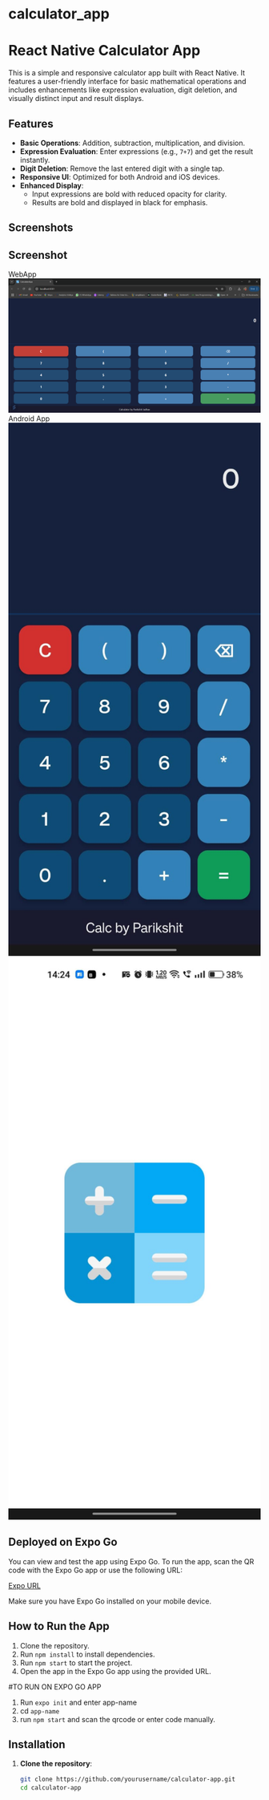 # calculator_app
# React Native Calculator App

This is a simple and responsive calculator app built with React Native. It features a user-friendly interface for basic mathematical operations and includes enhancements like expression evaluation, digit deletion, and visually distinct input and result displays.

## Features

- **Basic Operations**: Addition, subtraction, multiplication, and division.
- **Expression Evaluation**: Enter expressions (e.g., `7+7`) and get the result instantly.
- **Digit Deletion**: Remove the last entered digit with a single tap.
- **Responsive UI**: Optimized for both Android and iOS devices.
- **Enhanced Display**:
  - Input expressions are bold with reduced opacity for clarity.
  - Results are bold and displayed in black for emphasis.

## Screenshots
## Screenshot
WebApp
<img src="./assets/screenshot.png" alt="Screenshot of WebApp " width="600">
Android App
<img src="./assets/screenshot2.jpg" alt="Screenshot of AndroidApp " width="600">
<img src="./assets/screenshot3.jpg" alt="Screenshot of AndroidApp " width="600">

## Deployed on Expo Go

You can view and test the app using Expo Go. To run the app, scan the QR code with the Expo Go app or use the following URL:

[Expo URL](exp://192.168.31.164:8081)

Make sure you have Expo Go installed on your mobile device.

## How to Run the App

1. Clone the repository.
2. Run `npm install` to install dependencies.
3. Run `npm start` to start the project.
4. Open the app in the Expo Go app using the provided URL.

#TO RUN ON EXPO GO APP
1. Run `expo init` and enter app-name
2. cd `app-name` 
3. run `npm start` and scan the qrcode or enter code manually.
## Installation

1. **Clone the repository**:
   ```bash
   git clone https://github.com/yourusername/calculator-app.git
   cd calculator-app
